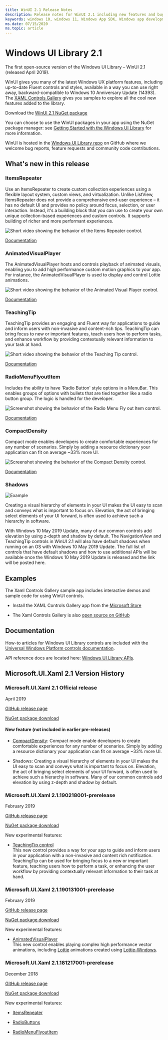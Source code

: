 ```yaml
---
title: WinUI 2.1 Release Notes
description: Release notes for WinUI 2.1 including new features and bugfixes.
keywords: windows 10, windows 11, Windows App SDK, Windows app development platform, desktop development, win32, WinRT, uwp, toolkit sdk, winui, Windows UI Library
ms.date: 07/15/2020
ms.topic: article
---
```


# Windows UI Library 2.1

The first open-source version of the Windows UI Library – WinUI 2.1 (released April 2019).

WinUI gives you many of the latest Windows UX platform features, including up-to-date Fluent controls and styles, available in a way you can use right away, backward-compatible to Windows 10 Anniversary Update (14393). The [XAML Controls Gallery](/windows/uwp/design/controls-and-patterns/#xaml-controls-gallery) gives you samples to explore all the cool new features added to the library.

Download the [WinUI 2.1 NuGet package](https://www.nuget.org/packages/Microsoft.UI.Xaml/2.1.190405004)

You can choose to use the WinUI packages in your app using the NuGet package manager: see [Getting Started with the Windows UI Library](/uwp/toolkits/winui/getting-started) for more information.

WinUI is hosted in the [Windows UI Library repo](https://aka.ms/winui) on GitHub where we welcome bug reports, feature requests and community code contributions.

## What's new in this release

### ItemsRepeater

Use an ItemsRepeater to create custom collection experiences using a flexible layout system, custom views, and virtualization.
Unlike ListView, ItemsRepeater does not provide a comprehensive end-user experience – it has no default UI and provides no policy around focus, selection, or user interaction. Instead, it's a building block that you can use to create your own unique collection-based experiences and custom controls. It supports building of richer and more performant experiences.

![Short video showing the behavior of the Items Repeater control.](../images/ItemsRepeater%20-%20MSN%20News.gif)

[Documentation](/windows/uwp/design/controls-and-patterns/items-repeater)

### AnimatedVisualPlayer

The AnimatedVisualPlayer hosts and controls playback of animated visuals, enabling you to add high performance custom motion graphics to your app. For instance, the AnimatedVisualPlayer is used to display and control Lottie animations.

![Short video showing the behavior of the Animated Visual Player control.](../images/AnimatedVisualPlayerUpdated.gif)

[Documentation](/windows/communitytoolkit/animations/lottie)

### TeachingTip

TeachingTip provides an engaging and Fluent way for applications to guide and inform users with non-invasive and content-rich tips. TeachingTip can bring focus to new or important features, teach users how to perform tasks, and enhance workflow by providing contextually relevant information to your task at hand.

![Short video showing the behavior of the Teaching Tip control.](../images/TeachingTipUpdated.gif)

[Documentation](/windows/uwp/design/controls-and-patterns/dialogs-and-flyouts/teaching-tip)

### RadioMenuFlyoutItem

Includes the ability to have 'Radio Button' style options in a MenuBar. This enables groups of options with bullets that are tied together like a radio button group. The logic is handled for the developer.

![Screenshot showing the behavior of the Radio Menu Fly out Item control.](../images/RadioMenuFlyoutItem1.png)

[Documentation](/windows/uwp/design/controls-and-patterns/menus#create-a-menu-flyout-or-a-context-menu)

### CompactDensity

Compact mode enables developers to create comfortable experiences for any number of scenarios. Simply by adding a resource dictionary your application can fit on average ~33% more UI.

![Screenshot showing the behavior of the Compact Density control.](../images/CompactDensityUpdated.png)

[Documentation](/windows/uwp/design/style/spacing)

### Shadows

![Example](../images/shadow.gif)

Creating a visual hierarchy of elements in your UI makes the UI easy to scan and conveys what is important to focus on. Elevation, the act of bringing select elements of your UI forward, is often used to achieve such a hierarchy in software. 

With Windows 10 May 2019 Update, many of our common controls add elevation by using z-depth and shadow by default. The NavigationView and TeachingTip controls in WinUI 2.1 will also have default shadows when running on an OS with Windows 10 May 2019 Update. The full list of controls that have default shadows and how to use additional APIs will be available once the Windows 10 May 2019 Update is released and the link will be posted here.

## Examples

The Xaml Controls Gallery sample app includes interactive demos and sample code for using WinUI controls.

* Install the XAML Controls Gallery app from the [Microsoft Store](
https://www.microsoft.com/p/xaml-controls-gallery/9msvh128x2zt)

* The Xaml Controls Gallery is also [open source on GitHub](
https://github.com/Microsoft/Xaml-Controls-Gallery)

## Documentation

How-to articles for Windows UI Library controls are included with the [Universal Windows Platform controls documentation](/windows/uwp/design/controls-and-patterns/).

API reference docs are located here: [Windows UI Library APIs](/windows/winui/api/).

## Microsoft.UI.Xaml 2.1 Version History

### Microsoft.UI.Xaml 2.1 Official release

April 2019

[GitHub release page](https://github.com/Microsoft/microsoft-ui-xaml/releases)

[NuGet package download](https://www.nuget.org/packages/Microsoft.UI.Xaml/2.1.190405004)

#### New feature (not included in earlier pre-releases)

* [CompactDensity](/windows/uwp/design/style/spacing):
Compact mode enable developers to create comfortable experiences for any number of scenarios. Simply by adding a resource dictionary your application can fit on average ~33% more UI.

* Shadows:
Creating a visual hierarchy of elements in your UI makes the UI easy to scan and conveys what is important to focus on. Elevation, the act of bringing select elements of your UI forward, is often used to achieve such a hierarchy in software. Many of our common controls add elevation by using z-depth and shadow by default.  

### Microsoft.UI.Xaml 2.1.190218001-prerelease

February 2019

[GitHub release page](https://github.com/Microsoft/microsoft-ui-xaml/releases/tag/v2.1.190219001-prerelease)

[NuGet package download](https://www.nuget.org/packages/Microsoft.UI.Xaml/2.1.190218001-prerelease)

New experimental features:

* [TeachingTip control](https://github.com/Microsoft/microsoft-ui-xaml/issues/21)  
  This new control provides a way for your app to guide and inform users in your application with a non-invasive and content rich notification. TeachingTip can be used for bringing focus to a new or important feature, teaching users how to perform a task, or enhancing the user workflow by providing contextually relevant information to their task at hand.

### Microsoft.UI.Xaml 2.1.190131001-prerelease

February 2019

[GitHub release page](https://github.com/Microsoft/microsoft-ui-xaml/releases/tag/v2.1.190131001-prerelease)

[NuGet package download](https://www.nuget.org/packages/Microsoft.UI.Xaml/2.1.190131001-prerelease)

New experimental features:

* [AnimatedVisualPlayer](/uwp/api/microsoft.ui.xaml.controls.animatedvisualplayer)  
  This new control enables playing complex high performance vector animations, including [Lottie](https://github.com/airbnb/lottie) animations created using [Lottie-Windows](/windows/communitytoolkit/animations/lottie).

### Microsoft.UI.Xaml 2.1.181217001-prerelease

December 2018

[GitHub release page](https://github.com/Microsoft/microsoft-ui-xaml/releases/tag/v2.1.181217001-prerelease)

[NuGet package download](https://www.nuget.org/packages/Microsoft.UI.Xaml/2.1.181217001-prerelease)

New experimental features:

* [ItemsRepeater](/uwp/api/microsoft.ui.xaml.controls.itemsrepeater)

* [RadioButtons](/uwp/api/microsoft.ui.xaml.controls.radiobuttons)

* [RadioMenuFlyoutItem](/uwp/api/microsoft.ui.xaml.controls.radiomenuflyoutitem)